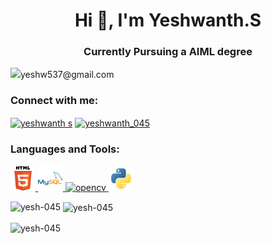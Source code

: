 <h1 align="center">Hi 👋, I'm Yeshwanth.S</h1>
<h3 align="center">Currently Pursuing a AIML degree</h3>

<p align="left"> <img src="https://in.images.search.yahoo.com/search/images;_ylt=AwrKAhEu5o5lSFgclB.7HAx.;_ylu=Y29sbwNzZzMEcG9zAzEEdnRpZAMEc2VjA3BpdnM-?p=animated+coding+gif&fr2=piv-web&type=E210IN885G0&fr=mcafee#id=13&iurl=https%3A%2F%2Finstitute.careerguide.com%2Fwp-content%2Fuploads%2F2020%2F10%2Fe426702edf874b181aced1e2fa5c6cde.gif&action=click </p>

- 👯 I’m looking to collaborate on **ML**

- 📫 How to reach me **yeshw537@gmail.com**

<h3 align="left">Connect with me:</h3>
<p align="left">
<a href="https://linkedin.com/in/yeshwanth s" target="blank"><img align="center" src="https://raw.githubusercontent.com/rahuldkjain/github-profile-readme-generator/master/src/images/icons/Social/linked-in-alt.svg" alt="yeshwanth s" height="30" width="40" /></a>
<a href="https://instagram.com/yeshwanth_045" target="blank"><img align="center" src="https://raw.githubusercontent.com/rahuldkjain/github-profile-readme-generator/master/src/images/icons/Social/instagram.svg" alt="yeshwanth_045" height="30" width="40" /></a>
</p>

<h3 align="left">Languages and Tools:</h3>
<p align="left"> <a href="https://www.w3.org/html/" target="_blank" rel="noreferrer"> <img src="https://raw.githubusercontent.com/devicons/devicon/master/icons/html5/html5-original-wordmark.svg" alt="html5" width="40" height="40"/> </a> <a href="https://www.mysql.com/" target="_blank" rel="noreferrer"> <img src="https://raw.githubusercontent.com/devicons/devicon/master/icons/mysql/mysql-original-wordmark.svg" alt="mysql" width="40" height="40"/> </a> <a href="https://opencv.org/" target="_blank" rel="noreferrer"> <img src="https://www.vectorlogo.zone/logos/opencv/opencv-icon.svg" alt="opencv" width="40" height="40"/> </a> <a href="https://www.python.org" target="_blank" rel="noreferrer"> <img src="https://raw.githubusercontent.com/devicons/devicon/master/icons/python/python-original.svg" alt="python" width="40" height="40"/> </a> </p>

<p><img align="left" src="https://github-readme-stats.vercel.app/api/top-langs?username=yesh-045&show_icons=true&locale=en&layout=compact" alt="yesh-045" /></p>

<p>&nbsp;<img align="center" src="https://github-readme-stats.vercel.app/api?username=yesh-045&show_icons=true&locale=en" alt="yesh-045" /></p>

<p><img align="center" src="https://github-readme-streak-stats.herokuapp.com/?user=yesh-045&" alt="yesh-045" /></p>
